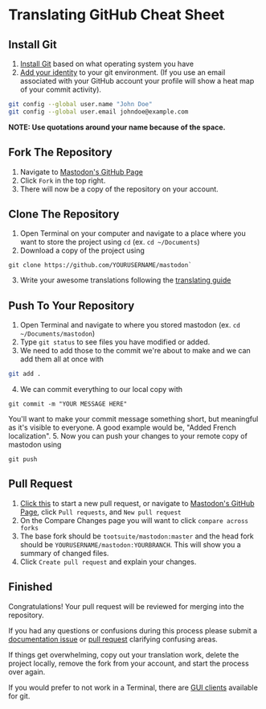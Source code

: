 Translating GitHub Cheat Sheet
===========

## Install Git
1. [Install Git](https://git-scm.com/book/en/v2/Getting-Started-Installing-Git) based on what operating system you have
2. [Add your identity](https://git-scm.com/book/en/v2/Getting-Started-First-Time-Git-Setup) to your git environment. (If you use an email associated with your GitHub account your profile will show a heat map of your commit activity).
```bash
git config --global user.name "John Doe"
git config --global user.email johndoe@example.com
```
**NOTE: Use quotations around your name because of the space.**

## Fork The Repository
1. Navigate to [Mastodon's GitHub Page](https://github.com/tootsuite/mastodon)
2. Click `Fork` in the top right.
3. There will now be a copy of the repository on your account.

## Clone The Repository
1. Open Terminal on your computer and navigate to a place where you want to store the project using `cd` (ex. `cd ~/Documents`)
2. Download a copy of the project using
```
git clone https://github.com/YOURUSERNAME/mastodon`
```
3. Write your awesome translations following the [translating guide](./Translating.md#translating-1)

## Push To Your Repository
1. Open Terminal and navigate to where you stored mastodon (ex. `cd ~/Documents/mastodon`)
2. Type `git status` to see files you have modified or added.
3. We need to add those to the commit we're about to make and we can add them all at once with
```bash
git add .
```
4. We can commit everything to our local copy with
```
git commit -m "YOUR MESSAGE HERE"
```
You'll want to make your commit message something short, but meaningful as it's visible to everyone. A good example would be, "Added French localization".
5. Now you can push your changes to your remote copy of mastodon using
```
git push
```

## Pull Request
1. [Click this](https://github.com/tootsuite/mastodon/compare) to start a new pull request, or navigate to [Mastodon's GitHub Page](https://github.com/tootsuite/mastodon), click `Pull requests`, and `New pull request`
2. On the Compare Changes page you will want to click `compare across forks`
3. The base fork should be `tootsuite/mastodon:master` and the head fork should be `YOURUSERNAME/mastodon:YOURBRANCH`. This will show you a summary of changed files.
4. Click `Create pull request` and explain your changes.

## Finished
Congratulations! Your pull request will be reviewed for merging into the repository.

If you had any questions or confusions during this process please submit a [documentation issue](https://github.com/tootsuite/documentation/issues) or [pull request](https://github.com/tootsuite/documentation/pulls) clarifying confusing areas.

If things get overwhelming, copy out your translation work, delete the project locally, remove the fork from your account, and start the process over again.

If you would prefer to not work in a Terminal, there are [GUI clients](https://git-scm.com/downloads/guis) available for git.
